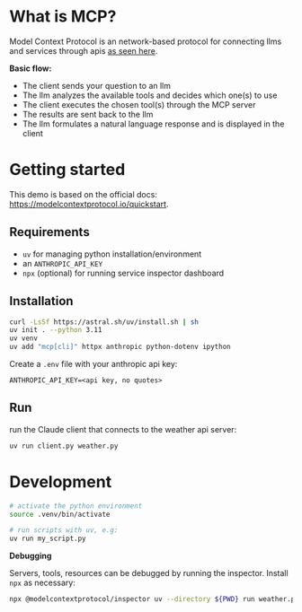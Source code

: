 # What is MCP?

Model Context Protocol is an network-based protocol for connecting llms and services through apis [as seen here](https://modelcontextprotocol.io/introduction#general-architecture).

**Basic flow:**

- The client sends your question to an llm
- The llm analyzes the available tools and decides which one(s) to use
- The client executes the chosen tool(s) through the MCP server
- The results are sent back to the llm
- The llm formulates a natural language response and is displayed in the client



# Getting started
This demo is based on the official docs: https://modelcontextprotocol.io/quickstart.

## Requirements

- `uv` for managing python installation/environment
- an `ANTHROPIC_API_KEY`
- `npx` (optional) for running service inspector dashboard

## Installation
```bash
curl -LsSf https://astral.sh/uv/install.sh | sh
uv init . --python 3.11
uv venv
uv add "mcp[cli]" httpx anthropic python-dotenv ipython 
```
Create a `.env` file with your anthropic api key:
```
ANTHROPIC_API_KEY=<api key, no quotes>
```

## Run
run the Claude client that connects to the weather api server:
```bash
uv run client.py weather.py
```


# Development
```bash
# activate the python environment
source .venv/bin/activate

# run scripts with uv, e.g:
uv run my_script.py
```

**Debugging**

Servers, tools, resources can be debugged by running the inspector. Install `npx` as necessary:
```bash
npx @modelcontextprotocol/inspector uv --directory ${PWD} run weather.py
```
